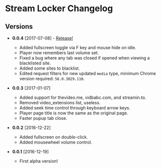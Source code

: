 Stream Locker Changelog
=======================

Versions
--------

- **0.0.4** [2017-07-08] - [Release!][v0.0.4]
	- Added fullscreen toggle via F key and mouse hide on idle.
	- Player now remembers last volume set.
	- Fixed a bug where any tab was closed if opened when viewing a blacklisted site.
	- Added some sites to blacklist.
	- Edited request filters for new updated `media` type, minimum Chrome version required: `58.0.3029.110`.

- **0.0.3** [2017-01-07]
	- Added support for thevideo.me, vidbabc.com, and streamin.to.
	- Removed video_extensions list, useless.
	- Added seek time control through keyboard arrow keys.
	- Player page title is now the same as the original page.
	- Faster pupup tab close.

- **0.0.2** [2016-12-22]
	- Added fullscreen on double-click.
	- Added mousewheel volume control.

- **0.0.1** [2016-12-19]
	- First alpha version!

 [v0.0.4]: https://github.com/mebeim/stream-locker/releases/tag/v0.0.4